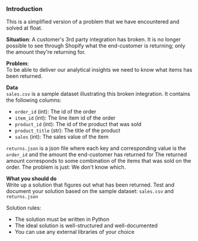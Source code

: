 ### Introduction
This is a simplified version of a problem that we have encountered and solved at float.

**Situation**: A customer's 3rd party integration has broken. 
It is no longer possible to see through Shopify what the end-customer is returning; only the amount they're returning for.

**Problem**: <br>
To be able to deliver our analytical insights we need to know what items has been returned.

**Data** <br>
`sales.csv` is a sample dataset illustrating this broken integration.
It contains the following columns:
* `order_id` (int): The id of the order
* `item_id` (int): The line item id of the order
* `product_id` (int): The id of the product that was sold
* `product_title` (str): The title of the product
* `sales` (int): The sales value of the item

`returns.json` is a json file where each key and corresponding value is the `order_id` and the amount the end-customer has returned for
The returned amount corresponds to some combination of the items that was sold on the order.
The problem is just: We don't know which.

**What you should do** <br>
Write up a solution that figures out what has been returned.
Test and document your solution based on the sample dataset: `sales.csv` and `returns.json`

Solution rules:
* The solution must be written in Python
* The ideal solution is well-structured and well-documented
* You can use any external libraries of your choice
